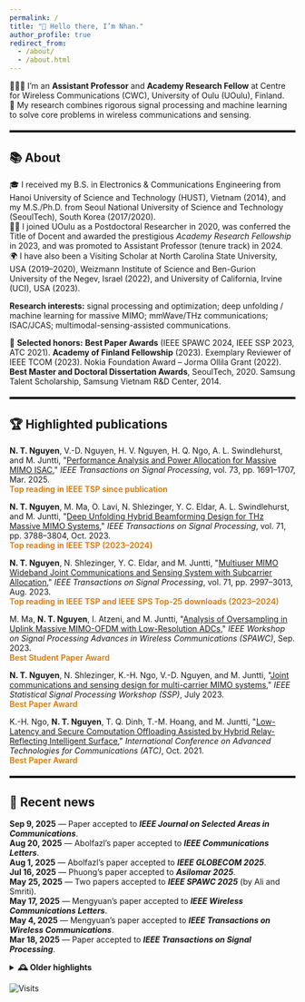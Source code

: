 ```yaml
---
permalink: /
title: "👋 Hello there, I’m Nhan."
author_profile: true
redirect_from:
  - /about/
  - /about.html
---
```


<style>
/* =========================
   Theme scope: MAIN CONTENT ONLY
   (navigation/sidebar untouched)
   Palette: Sapphire Blue (clean, academic)
   ========================= */

/* Light mode defaults */
:root{
  --divider-color:#111;
  --accent:#1E90FF;   /* keep your original accent blue */
  --ink:#111;
  --muted:#6b7280;
  --highlight:#d97706; /* your badge accent */

  /* Main-text link colors */
  --link:#2563EB;        /* blue-600 */
  --link-hover:#1D4ED8;  /* blue-700 */

  /* Keyword highlight chip */
  --key-fg:#1E3A8A;      /* indigo-900 */
  --key-bg:#EFF6FF;      /* blue-50 */
  --key-brd:#60A5FA;     /* blue-400 */
}

/* Dark mode variants */
@media (prefers-color-scheme: dark){
  :root{
    --divider-color:#eee;
    --ink:#eee;
    --muted:#9aa0a6;
    --highlight:#F59E0B;  /* better contrast for badges */

    --link:#93C5FD;       /* blue-300 */
    --link-hover:#60A5FA; /* blue-400 */

    --key-fg:#DBEAFE;     /* blue-200 */
    --key-bg:#0B1220;     /* deep navy */
    --key-brd:#3B82F6;    /* blue-500 */
  }
}

/* Section dividers (unchanged) */
hr.section-divider{
  border:0;
  border-top:3px solid var(--divider-color);
  margin:1.2rem 0;
  opacity:1;
}

/* Badge/highlight text (unchanged color variable) */
.hl-flag{
  color:var(--highlight);
  font-weight:600;
}

/* ===== MAIN TEXT LINK STYLES (scoped) =====
   Only affect links inside the main content area */
.page__content p a[href],
.page__content li a[href]{
  color:var(--link) !important;
  text-decoration:underline;
  text-decoration-color:var(--link);
  text-underline-offset:2px;
  text-decoration-thickness:1.5px;
  transition:color .15s ease, text-decoration-color .15s ease;
}
.page__content p a[href]:hover,
.page__content p a[href]:focus,
.page__content li a[href]:hover,
.page__content li a[href]:focus{
  color:var(--link-hover) !important;
  text-decoration-color:var(--link-hover);
  outline:none;
}

/* ===== Keyword color highlight (use instead of bold black) =====
   Usage: wrap words with <span class="key">…</span> */
.page__content .key{
  color:var(--key-fg);
  background:var(--key-bg);
  border:1px solid var(--key-brd);
  border-radius:.35rem;
  padding:0 .28em;
  font-weight:600;
  white-space:nowrap;
}
</style>


👨🏻‍💻 I’m an **Assistant Professor** and **Academy Research Fellow** at Centre for Wireless Communications (CWC), University of Oulu (UOulu), Finland.  
🤖 My research combines rigorous signal processing and machine learning to solve core problems in wireless communications and sensing.

<hr class="section-divider">

## 📚 About
🎓 I received my B.S. in Electronics & Communications Engineering from Hanoi University of Science and Technology (HUST), Vietnam (2014), and my M.S./Ph.D. from Seoul National University of Science and Technology (SeoulTech), South Korea (2017/2020).  
🧑‍🔬 I joined UOulu as a Postdoctoral Researcher in 2020, was conferred the Title of Docent and awarded the prestigious _Academy Research Fellowship_ in 2023, and was promoted to Assistant Professor (tenure track) in 2024.  
🌍 I have also been a Visiting Scholar at North Carolina State University, USA (2019–2020), Weizmann Institute of Science and Ben-Gurion University of the Negev, Israel (2022), and University of California, Irvine (UCI), USA (2023).

**Research interests:** signal processing and optimization; deep unfolding / machine learning for massive MIMO; mmWave/THz communications; ISAC/JCAS; multimodal-sensing-assisted communications.

🏅 **Selected honors:** **Best Paper Awards** (IEEE SPAWC 2024, IEEE SSP 2023, ATC 2021). **Academy of Finland Fellowship** (2023). Exemplary Reviewer of IEEE TCOM (2023). Nokia Foundation Award – Jorma Ollila Grant (2022). **Best Master and Doctoral Dissertation Awards**, SeoulTech, 2020. Samsung Talent Scholarship, Samsung Vietnam R&D Center, 2014.

<hr class="section-divider">

## 🏆 Highlighted publications

<strong><span class="key">N. T. Nguyen</span></strong>, V.-D. Nguyen, H. V. Nguyen, H. Q. Ngo, A. L. Swindlehurst, and M. Juntti, 
"<a href="https://ieeexplore.ieee.org/stamp/stamp.jsp?arnumber=10938928" target="_blank">Performance Analysis and Power Allocation for Massive MIMO ISAC</a>," 
<span style=""><em>IEEE Transactions on Signal Processing</em></span>, vol. 73, pp. 1691–1707, Mar. 2025.  
<span class="hl-flag">Top reading in IEEE TSP since publication</span>  

<strong><span class="key">N. T. Nguyen</span></strong>, M. Ma, O. Lavi, N. Shlezinger, Y. C. Eldar, A. L. Swindlehurst, and M. Juntti, 
"<a href="https://oulurepo.oulu.fi/bitstream/handle/10024/47431/nbnfioulu-202401231426.pdf?sequence=1&isAllowed=y" target="_blank">Deep Unfolding Hybrid Beamforming Design for THz Massive MIMO Systems</a>," 
<span style=""><em>IEEE Transactions on Signal Processing</em></span>, vol. 71, pp. 3788–3804, Oct. 2023.  
<span class="hl-flag">Top reading in IEEE TSP (2023–2024)</span>  

<strong><span class="key">N. T. Nguyen</span></strong>, N. Shlezinger, Y. C. Eldar, and M. Juntti, 
"<a href="https://ieeexplore.ieee.org/stamp/stamp.jsp?arnumber=10214237" target="_blank">Multiuser MIMO Wideband Joint Communications and Sensing System with Subcarrier Allocation</a>," 
<span style=""><em>IEEE Transactions on Signal Processing</em></span>, vol. 71, pp. 2997–3013, Aug. 2023.  
<span class="hl-flag">Top reading in IEEE TSP and IEEE SPS Top-25 downloads (2023–2024)</span>  

M. Ma, <strong><span class="key">N. T. Nguyen</span></strong>, I. Atzeni, and M. Juntti, 
"<a href="https://oulurepo.oulu.fi/bitstream/handle/10024/43260/nbnfioulu-202311243336.pdf?sequence=1&isAllowed=y" target="_blank">Analysis of Oversampling in Uplink Massive MIMO-OFDM with Low-Resolution ADCs</a>," 
<span style=""><em>IEEE Workshop on Signal Processing Advances in Wireless Communications (SPAWC)</em></span>, Sep. 2023.  
<span class="hl-flag">Best Student Paper Award</span>  

<strong><span class="key">N. T. Nguyen</span></strong>, N. Shlezinger, K.-H. Ngo, V.-D. Nguyen, and M. Juntti, 
"<a href="https://oulurepo.oulu.fi/bitstream/handle/10024/44654/nbnfi-fe20231030141814.pdf?sequence=1&isAllowed=y" target="_blank">Joint communications and sensing design for multi-carrier MIMO systems</a>," 
<span style=""><em>IEEE Statistical Signal Processing Workshop (SSP)</em></span>, July 2023.  
<span class="hl-flag">Best Paper Award</span>  

K.-H. Ngo, <strong><span class="key">N. T. Nguyen</span></strong>, T. Q. Dinh, T.-M. Hoang, and M. Juntti, 
"<a href="https://oulurepo.oulu.fi/bitstream/handle/10024/44157/nbnfi-fe202301091858.pdf?sequence=1&isAllowed=y" target="_blank">Low-Latency and Secure Computation Offloading Assisted by Hybrid Relay-Reflecting Intelligent Surface</a>," 
<span style=""><em>International Conference on Advanced Technologies for Communications (ATC)</em></span>, Oct. 2021.  
<span class="hl-flag">Best Paper Award</span>  

<hr class="section-divider">

## 📰 Recent news
**Sep 9, 2025** — Paper accepted to **_IEEE Journal on Selected Areas in Communications_**.  
**Aug 20, 2025** — Abolfazl’s paper accepted to **_IEEE Communications Letters_**.  
**Aug 1, 2025** — Abolfazl’s paper accepted to **_IEEE GLOBECOM 2025_**.  
**Jul 16, 2025** — Phuong’s paper accepted to **_Asilomar 2025_**.  
**May 25, 2025** — Two papers accepted to **_IEEE SPAWC 2025_** (by Ali and Smriti).  
**May 17, 2025** — Mengyuan’s paper accepted to **_IEEE Wireless Communications Letters_**.  
**May 4, 2025** — Mengyuan’s paper accepted to **_IEEE Transactions on Wireless Communications_**.  
**Mar 18, 2025** — Paper accepted to **_IEEE Transactions on Signal Processing_**.  

<details>
<summary><strong>🕰️ Older highlights</strong></summary>

<ul>
  <li><b>Dec 21, 2024</b> — Three papers accepted to <i>IEEE WCNC</i>.</li>
  <li><b>Dec 20, 2024</b> — Two papers accepted to <i>IEEE ICASSP</i>.</li>
  <li><b>Dec 12, 2024</b> — EuCAP 2025 acceptance (ML-Assisted RIS for ISAC).</li>
  <li><b>Oct 24, 2024</b> — TSP paper listed among SPS Top 25 downloads (Sep 2023–Sep 2024).</li>
  <li><b>Sep–Jul 2024</b> — Multiple acceptances: T-VT, JSTSP SI (ISAC), Globecom, Asilomar, SPAWC.</li>
  <li><b>Earlier (2021–2023)</b> — Best Paper Awards (SSP, SPAWC, ATC); major acceptances in TWC, TSP, VTM; Academy Fellowship awarded (2023).</li>
</ul>

</details>

![Visits](https://hits.sh/nhanng9115.github.io/homepage.svg?style=flat-square&label=visits)
